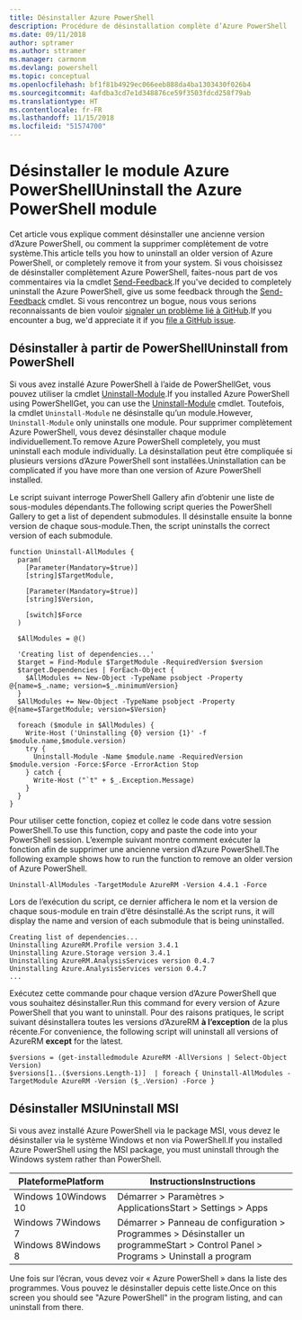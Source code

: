 ```yaml
---
title: Désinstaller Azure PowerShell
description: Procédure de désinstallation complète d’Azure PowerShell
ms.date: 09/11/2018
author: sptramer
ms.author: sttramer
ms.manager: carmonm
ms.devlang: powershell
ms.topic: conceptual
ms.openlocfilehash: bf1f81b4929ec066eeb888da4ba1303430f026b4
ms.sourcegitcommit: 4afdba3cd7e1d348876ce59f3503fdcd258f79ab
ms.translationtype: HT
ms.contentlocale: fr-FR
ms.lasthandoff: 11/15/2018
ms.locfileid: "51574700"
---
```

# <a name="uninstall-the-azure-powershell-module"></a><span data-ttu-id="83884-103">Désinstaller le module Azure PowerShell</span><span class="sxs-lookup"><span data-stu-id="83884-103">Uninstall the Azure PowerShell module</span></span>

<span data-ttu-id="83884-104">Cet article vous explique comment désinstaller une ancienne version d’Azure PowerShell, ou comment la supprimer complètement de votre système.</span><span class="sxs-lookup"><span data-stu-id="83884-104">This article tells you how to uninstall an older version of Azure PowerShell, or completely remove it from your system.</span></span> <span data-ttu-id="83884-105">Si vous choisissez de désinstaller complètement Azure PowerShell, faites-nous part de vos commentaires via la cmdlet [Send-Feedback](/powershell/module/azurerm.profile/send-feedback).</span><span class="sxs-lookup"><span data-stu-id="83884-105">If you've decided to completely uninstall the Azure PowerShell, give us some feedback through the [Send-Feedback](/powershell/module/azurerm.profile/send-feedback) cmdlet.</span></span>
<span data-ttu-id="83884-106">Si vous rencontrez un bogue, nous vous serions reconnaissants de bien vouloir [signaler un problème lié à GitHub](https://github.com/azure/azure-powershell/issues).</span><span class="sxs-lookup"><span data-stu-id="83884-106">If you encounter a bug, we'd appreciate it if you [file a GitHub issue](https://github.com/azure/azure-powershell/issues).</span></span>

## <a name="uninstall-from-powershell"></a><span data-ttu-id="83884-107">Désinstaller à partir de PowerShell</span><span class="sxs-lookup"><span data-stu-id="83884-107">Uninstall from PowerShell</span></span>

<span data-ttu-id="83884-108">Si vous avez installé Azure PowerShell à l’aide de PowerShellGet, vous pouvez utiliser la cmdlet [Uninstall-Module](/powershell/module/powershellget/uninstall-module).</span><span class="sxs-lookup"><span data-stu-id="83884-108">If you installed Azure PowerShell using PowerShellGet, you can use the [Uninstall-Module](/powershell/module/powershellget/uninstall-module) cmdlet.</span></span> <span data-ttu-id="83884-109">Toutefois, la cmdlet `Uninstall-Module` ne désinstalle qu’un module.</span><span class="sxs-lookup"><span data-stu-id="83884-109">However, `Uninstall-Module` only uninstalls one module.</span></span> <span data-ttu-id="83884-110">Pour supprimer complètement Azure PowerShell, vous devez désinstaller chaque module individuellement.</span><span class="sxs-lookup"><span data-stu-id="83884-110">To remove Azure PowerShell completely, you must uninstall each module individually.</span></span> <span data-ttu-id="83884-111">La désinstallation peut être compliquée si plusieurs versions d’Azure PowerShell sont installées.</span><span class="sxs-lookup"><span data-stu-id="83884-111">Uninstallation can be complicated if you have more than one version of Azure PowerShell installed.</span></span>

<span data-ttu-id="83884-112">Le script suivant interroge PowerShell Gallery afin d’obtenir une liste de sous-modules dépendants.</span><span class="sxs-lookup"><span data-stu-id="83884-112">The following script queries the PowerShell Gallery to get a list of dependent submodules.</span></span> <span data-ttu-id="83884-113">Il désinstalle ensuite la bonne version de chaque sous-module.</span><span class="sxs-lookup"><span data-stu-id="83884-113">Then, the script uninstalls the correct version of each submodule.</span></span>

```powershell-interactive
function Uninstall-AllModules {
  param(
    [Parameter(Mandatory=$true)]
    [string]$TargetModule,

    [Parameter(Mandatory=$true)]
    [string]$Version,

    [switch]$Force
  )

  $AllModules = @()

  'Creating list of dependencies...'
  $target = Find-Module $TargetModule -RequiredVersion $version
  $target.Dependencies | ForEach-Object {
    $AllModules += New-Object -TypeName psobject -Property @{name=$_.name; version=$_.minimumVersion}
  }
  $AllModules += New-Object -TypeName psobject -Property @{name=$TargetModule; version=$Version}

  foreach ($module in $AllModules) {
    Write-Host ('Uninstalling {0} version {1}' -f $module.name,$module.version)
    try {
      Uninstall-Module -Name $module.name -RequiredVersion $module.version -Force:$Force -ErrorAction Stop
    } catch {
      Write-Host ("`t" + $_.Exception.Message)
    }
  }
}
```

<span data-ttu-id="83884-114">Pour utiliser cette fonction, copiez et collez le code dans votre session PowerShell.</span><span class="sxs-lookup"><span data-stu-id="83884-114">To use this function, copy and paste the code into your PowerShell session.</span></span> <span data-ttu-id="83884-115">L’exemple suivant montre comment exécuter la fonction afin de supprimer une ancienne version d’Azure PowerShell.</span><span class="sxs-lookup"><span data-stu-id="83884-115">The following example shows how to run the function to remove an older version of Azure PowerShell.</span></span>

```powershell-interactive
Uninstall-AllModules -TargetModule AzureRM -Version 4.4.1 -Force
```

<span data-ttu-id="83884-116">Lors de l’exécution du script, ce dernier affichera le nom et la version de chaque sous-module en train d’être désinstallé.</span><span class="sxs-lookup"><span data-stu-id="83884-116">As the script runs, it will display the name and version of each submodule that is being uninstalled.</span></span>

```output
Creating list of dependencies...
Uninstalling AzureRM.Profile version 3.4.1
Uninstalling Azure.Storage version 3.4.1
Uninstalling AzureRM.AnalysisServices version 0.4.7
Uninstalling Azure.AnalysisServices version 0.4.7
...
```

<span data-ttu-id="83884-117">Exécutez cette commande pour chaque version d’Azure PowerShell que vous souhaitez désinstaller.</span><span class="sxs-lookup"><span data-stu-id="83884-117">Run this command for every version of Azure PowerShell that you want to uninstall.</span></span> <span data-ttu-id="83884-118">Pour des raisons pratiques, le script suivant désinstallera toutes les versions d’AzureRM __à l’exception__ de la plus récente.</span><span class="sxs-lookup"><span data-stu-id="83884-118">For convenience, the following script will uninstall all versions of AzureRM __except__ for the latest.</span></span>

```powershell-interactive
$versions = (get-installedmodule AzureRM -AllVersions | Select-Object Version)
$versions[1..($versions.Length-1)]  | foreach { Uninstall-AllModules -TargetModule AzureRM -Version ($_.Version) -Force }
```

## <a name="uninstall-msi"></a><span data-ttu-id="83884-119">Désinstaller MSI</span><span class="sxs-lookup"><span data-stu-id="83884-119">Uninstall MSI</span></span>

<span data-ttu-id="83884-120">Si vous avez installé Azure PowerShell via le package MSI, vous devez le désinstaller via le système Windows et non via PowerShell.</span><span class="sxs-lookup"><span data-stu-id="83884-120">If you installed Azure PowerShell using the MSI package, you must uninstall through the Windows system rather than PowerShell.</span></span>

| <span data-ttu-id="83884-121">Plateforme</span><span class="sxs-lookup"><span data-stu-id="83884-121">Platform</span></span> | <span data-ttu-id="83884-122">Instructions</span><span class="sxs-lookup"><span data-stu-id="83884-122">Instructions</span></span> |
|----------|--------------|
| <span data-ttu-id="83884-123">Windows 10</span><span class="sxs-lookup"><span data-stu-id="83884-123">Windows 10</span></span> | <span data-ttu-id="83884-124">Démarrer > Paramètres > Applications</span><span class="sxs-lookup"><span data-stu-id="83884-124">Start > Settings > Apps</span></span> |
| <span data-ttu-id="83884-125">Windows 7</span><span class="sxs-lookup"><span data-stu-id="83884-125">Windows 7</span></span> </br><span data-ttu-id="83884-126">Windows 8</span><span class="sxs-lookup"><span data-stu-id="83884-126">Windows 8</span></span> | <span data-ttu-id="83884-127">Démarrer > Panneau de configuration > Programmes > Désinstaller un programme</span><span class="sxs-lookup"><span data-stu-id="83884-127">Start > Control Panel > Programs > Uninstall a program</span></span> |

<span data-ttu-id="83884-128">Une fois sur l’écran, vous devez voir « Azure PowerShell » dans la liste des programmes. Vous pouvez le désinstaller depuis cette liste.</span><span class="sxs-lookup"><span data-stu-id="83884-128">Once on this screen you should see "Azure PowerShell" in the program listing, and can uninstall from there.</span></span>
